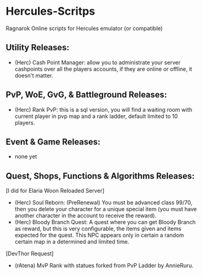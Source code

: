 # Hercules-Scritps
Ragnarok Online scripts for Hercules emulator (or compatible)

## Utility Releases:

- (Herc) Cash Point Manager: allow you to administrate your server cashpoints over all the players accounts, if they are online or offline, it doesn't matter.

## PvP, WoE, GvG, & Battleground Releases:

- (Herc) Rank PvP: this is a sql version, you will find a waiting room with current player in pvp map and a rank ladder, default limited to 10 players.

## Event & Game Releases:

- none yet

## Quest, Shops, Functions & Algorithms Releases:

[I did for Elaria Woon Reloaded Server]
- (Herc) Soul Reborn: (PreRenewal) You must be advanced class 99/70, then you delete your character for a unique special item (you must have another character in the account to receive the reward).
- (Herc) Bloody Branch Quest: A quest where you can get Bloody Branch as reward, but this is very configurable, the items given and items expected for the quest. This NPC appears only in certain a random certain map in a determined and limited time.

[DevThor Request]
- (rAtena) MvP Rank with statues forked from PvP Ladder by AnnieRuru.